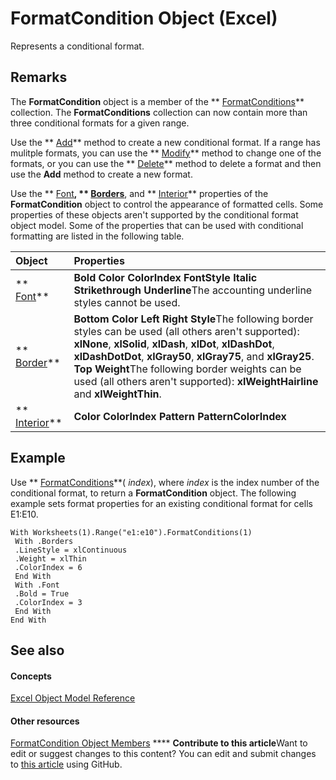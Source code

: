 
# FormatCondition Object (Excel)

Represents a conditional format.


## Remarks

 The **FormatCondition** object is a member of the ** [FormatConditions](2486d4b4-605c-76d8-132a-694c0c600a81.md)** collection. The **FormatConditions** collection can now contain more than three conditional formats for a given range.

Use the  ** [Add](705f9ad4-2500-6607-19c0-6abd3f214d3e.md)** method to create a new conditional format. If a range has mulitple formats, you can use the ** [Modify](a0dec05c-898d-87c9-9413-9182d31f6ed0.md)** method to change one of the formats, or you can use the ** [Delete](37bc4259-9b1a-adda-5839-a19972011ec2.md)** method to delete a format and then use the **Add** method to create a new format.

Use the  ** [Font](038b14f3-710a-0143-2b68-638eb22e6c87.md)**,  ** [Borders](2f165a74-0b95-6643-5bd2-6a778523a411.md)**, and  ** [Interior](3d1dab0b-719e-791c-c22a-61b273f2ade0.md)** properties of the **FormatCondition** object to control the appearance of formatted cells. Some properties of these objects aren't supported by the conditional format object model. Some of the properties that can be used with conditional formatting are listed in the following table.



|**Object**|**Properties**|
|:-----|:-----|
| ** [Font](f4788ba4-1c4c-2f03-4d73-194bc9316825.md)**| **Bold** **Color** **ColorIndex** **FontStyle** **Italic** **Strikethrough** **Underline**The accounting underline styles cannot be used.|
| ** [Border](bca516bf-7c0f-f9df-078d-dfb522f256f3.md)**| **Bottom** **Color** **Left** **Right** **Style**The following border styles can be used (all others aren't supported):  **xlNone**,  **xlSolid**,  **xlDash**,  **xlDot**,  **xlDashDot**,  **xlDashDotDot**,  **xlGray50**,  **xlGray75**, and  **xlGray25**. **Top** **Weight**The following border weights can be used (all others aren't supported):  **xlWeightHairline** and **xlWeightThin**.|
| ** [Interior](37c79831-2cac-69fd-10ee-6d5415ed338b.md)**| **Color** **ColorIndex** **Pattern** **PatternColorIndex**|

## Example

Use  ** [FormatConditions](676ffcc6-f08d-9f91-78af-7b98f8b77dca.md)**( _index_), where  _index_ is the index number of the conditional format, to return a **FormatCondition** object. The following example sets format properties for an existing conditional format for cells E1:E10.


```
With Worksheets(1).Range("e1:e10").FormatConditions(1) 
 With .Borders 
 .LineStyle = xlContinuous 
 .Weight = xlThin 
 .ColorIndex = 6 
 End With 
 With .Font 
 .Bold = True 
 .ColorIndex = 3 
 End With 
End With
```


## See also


#### Concepts


 [Excel Object Model Reference](11ea8598-8a20-92d5-f98b-0da04263bf2c.md)
#### Other resources


 [FormatCondition Object Members](8f4bebce-0bf4-03de-62f0-4454ea699c5f.md)
****   **Contribute to this article**Want to edit or suggest changes to this content? You can edit and submit changes to  [this article](https://github.com/jhershey00/VBA_Excel_Test/OpenXMLCon/articles/38a2bca9-9b28-3ef2-8c7a-4d35a27229ec.md) using GitHub.

